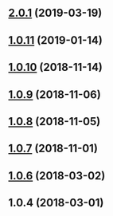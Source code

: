 <a name="2.0.1"></a>
## [2.0.1](https://github.com/tinper-bee/bee-city-select/compare/v1.0.11...v2.0.1) (2019-03-19)



<a name="1.0.11"></a>
## [1.0.11](https://github.com/tinper-bee/bee-city-select/compare/v1.0.10...v1.0.11) (2019-01-14)



<a name="1.0.10"></a>
## [1.0.10](https://github.com/tinper-bee/bee-city-select/compare/v1.0.9...v1.0.10) (2018-11-14)



<a name="1.0.9"></a>
## [1.0.9](https://github.com/tinper-bee/bee-city-select/compare/v1.0.8...v1.0.9) (2018-11-06)



<a name="1.0.8"></a>
## [1.0.8](https://github.com/tinper-bee/bee-city-select/compare/v1.0.7...v1.0.8) (2018-11-05)



<a name="1.0.7"></a>
## [1.0.7](https://github.com/tinper-bee/bee-city-select/compare/v1.0.6...v1.0.7) (2018-11-01)



<a name="1.0.6"></a>
## [1.0.6](https://github.com/tinper-bee/bee-city-select/compare/v1.0.4...v1.0.6) (2018-03-02)



<a name="1.0.4"></a>
## 1.0.4 (2018-03-01)



